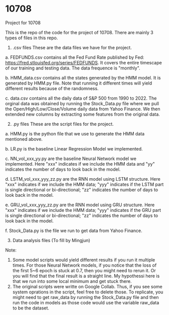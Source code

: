 # 10708
Project for 10708

This is the repo of the code for the project of 10708. There are mainly 3 types of files in this repo.

1. .csv files
These are the data files we have for the project.

a. FEDFUNDS.csv contains all the Fed Fund Rate published by Fed: https://fred.stlouisfed.org/series/FEDFUNDS. It covers the entire timescape of our training and testing data. The data frequence is "monthly".

b. HMM_data.csv contains all the states generated by the HMM model. It is generated by HMM.py file. Note that running it different times will yield different results because of the randomness.

c. data.csv contains all the daily data of S&P 500 from 1990 to 2022. The orginal data was obtained by running the Stock_Data.py file where we pull the Open/High/Low/Close/Volume daily data from Yahoo Finance. We then extended new columns by extracting some features from the original data.


2. .py files
These are the script files for the project.

a. HMM.py is the python file that we use to generate the HMM data mentioned above.

b. LR.py is the baseline Linear Regression Model we implemented. 

c. NN_vol_xxx_yy.py are the baseline Neural Network model we implemented. Here "xxx" indicates if we include the HMM data and "yy" indicates the number of days to look back in the model.

d. LSTM_vol_xxx_yyy_zz.py are the RNN model using LSTM structure. Here "xxx" indicates if we include the HMM data; "yyy" indicates if the LSTM part is single directional or bi-directional; "zz" indicates the number of days to look back in the model.

e. GRU_vol_xxx_yyy_zz.py are the RNN model using GRU structure. Here "xxx" indicates if we include the HMM data; "yyy" indicates if the GRU part is single directional or bi-directional; "zz" indicates the number of days to look back in the model.

f. Stock_Data.py is the file we run to get data from Yahoo Finance.

3. Data analysis files (To fill by Mingjun)


Note:
1. Some model scripts would yield different results if you run it multiple times. For those Neural Network models, if you notice that the loss of the first 5~6 epoch is stuck at 0.7, then you might need to rerun it. Or you will find that the final result is a straight line. My hypothessi here is that we run into some local minimum and get stuck there.
2. The original scripts were writte on Google Collab. Thus, if you see some system oprations in the script, feel free to delete those. To replicate, you might need to get raw_data by running the Stock_Data.py file and then run the code in models as those code would use the variable raw_data to be the dataset.



